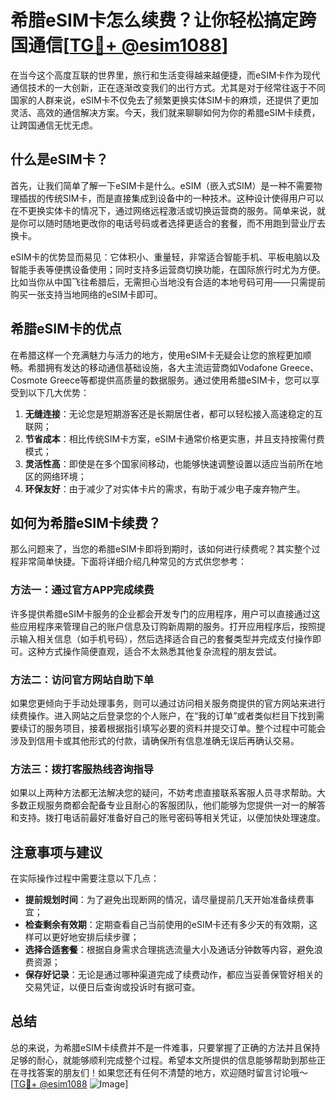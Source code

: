 # 希腊eSIM卡怎么续费？让你轻松搞定跨国通信[[TG💪+ @esim1088](https://t.me/s/esim1088)]

在当今这个高度互联的世界里，旅行和生活变得越来越便捷，而eSIM卡作为现代通信技术的一大创新，正在逐渐改变我们的出行方式。尤其是对于经常往返于不同国家的人群来说，eSIM卡不仅免去了频繁更换实体SIM卡的麻烦，还提供了更加灵活、高效的通信解决方案。今天，我们就来聊聊如何为你的希腊eSIM卡续费，让跨国通信无忧无虑。

## 什么是eSIM卡？

首先，让我们简单了解一下eSIM卡是什么。eSIM（嵌入式SIM）是一种不需要物理插拔的传统SIM卡，而是直接集成到设备中的一种技术。这种设计使得用户可以在不更换实体卡的情况下，通过网络远程激活或切换运营商的服务。简单来说，就是你可以随时随地更改你的电话号码或者选择更适合的套餐，而不用跑到营业厅去换卡。

eSIM卡的优势显而易见：它体积小、重量轻，非常适合智能手机、平板电脑以及智能手表等便携设备使用；同时支持多运营商切换功能，在国际旅行时尤为方便。比如当你从中国飞往希腊后，无需担心当地没有合适的本地号码可用——只需提前购买一张支持当地网络的eSIM卡即可。

## 希腊eSIM卡的优点

在希腊这样一个充满魅力与活力的地方，使用eSIM卡无疑会让您的旅程更加顺畅。希腊拥有发达的移动通信基础设施，各大主流运营商如Vodafone Greece、Cosmote Greece等都提供高质量的数据服务。通过使用希腊eSIM卡，您可以享受到以下几大优势：

1. **无缝连接**：无论您是短期游客还是长期居住者，都可以轻松接入高速稳定的互联网；
2. **节省成本**：相比传统SIM卡方案，eSIM卡通常价格更实惠，并且支持按需付费模式；
3. **灵活性高**：即使是在多个国家间移动，也能够快速调整设置以适应当前所在地区的网络环境；
4. **环保友好**：由于减少了对实体卡片的需求，有助于减少电子废弃物产生。

## 如何为希腊eSIM卡续费？

那么问题来了，当您的希腊eSIM卡即将到期时，该如何进行续费呢？其实整个过程非常简单快捷。下面将详细介绍几种常见的方式供您参考：

### 方法一：通过官方APP完成续费

许多提供希腊eSIM卡服务的企业都会开发专门的应用程序，用户可以直接通过这些应用程序来管理自己的账户信息及订购新周期的服务。打开应用程序后，按照提示输入相关信息（如手机号码），然后选择适合自己的套餐类型并完成支付操作即可。这种方式操作简便直观，适合不太熟悉其他复杂流程的朋友尝试。

### 方法二：访问官方网站自助下单

如果您更倾向于手动处理事务，则可以通过访问相关服务商提供的官方网站来进行续费操作。进入网站之后登录您的个人账户，在“我的订单”或者类似栏目下找到需要续订的服务项目，接着根据指引填写必要的资料并提交订单。整个过程中可能会涉及到信用卡或其他形式的付款，请确保所有信息准确无误后再确认交易。

### 方法三：拨打客服热线咨询指导

如果以上两种方法都无法解决您的疑问，不妨考虑直接联系客服人员寻求帮助。大多数正规服务商都会配备专业且耐心的客服团队，他们能够为您提供一对一的解答和支持。拨打电话前最好准备好自己的账号密码等相关凭证，以便加快处理速度。

## 注意事项与建议

在实际操作过程中需要注意以下几点：

- **提前规划时间**：为了避免出现断网的情况，请尽量提前几天开始准备续费事宜；
- **检查剩余有效期**：定期查看自己当前使用的eSIM卡还有多少天的有效期，这样可以更好地安排后续步骤；
- **选择合适套餐**：根据自身需求合理挑选流量大小及通话分钟数等内容，避免浪费资源；
- **保存好记录**：无论是通过哪种渠道完成了续费动作，都应当妥善保管好相关的交易凭证，以便日后查询或投诉时有据可查。

## 总结

总的来说，为希腊eSIM卡续费并不是一件难事，只要掌握了正确的方法并且保持足够的耐心，就能够顺利完成整个过程。希望本文所提供的信息能够帮助到那些正在寻找答案的朋友们！如果您还有任何不清楚的地方，欢迎随时留言讨论哦～ [[TG💪+ @esim1088](https://t.me/s/esim1088) ![Image](https://i.postimg.cc/4NQfJmqS/Snipaste-2025-05-13-00-14-12.png)]
